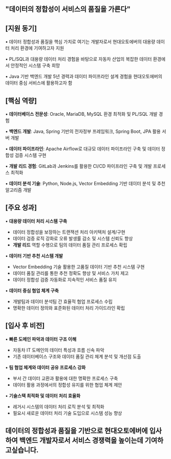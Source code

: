 ## **"데이터의 정합성이 서비스의 품질을 가른다"**


## \[지원 동기\]

• 데이터 정합성과 품질을 핵심 가치로 여기는 개발자로서 현대오토에버의 대용량 데이터 처리 환경에 기여하고자 지원 

• PL/SQL과 대용량 데이터 처리 경험을 바탕으로 자동차 산업의 복잡한 데이터 환경에서 안정적인 시스템 구축 희망 

• Java 기반 백엔드 개발 5년 경력과 데이터 파이프라인 설계 경험을 현대오토에버의 데이터 중심 서비스에 활용하고자 함

## \[핵심 역량\]

• **데이터베이스 전문성**: Oracle, MariaDB, MySQL 환경 최적화 및 PL/SQL 개발 경험 

• **백엔드 개발**: Java, Spring 기반의 전자정부 프레임워크, Spring Boot, JPA 활용 서버 개발 

• **데이터 파이프라인**: Apache Airflow로 대규모 데이터 파이프라인 구축 및 데이터 정합성 검증 시스템 구현 

• **개발 리드 경험**: GitLab과 Jenkins를 활용한 CI/CD 파이프라인 구축 및 개발 프로세스 최적화 

• **데이터 분석 기술**: Python, Node.js, Vector Embedding 기반 데이터 분석 및 추천 알고리즘 개발

## \[주요 성과\]

• **대용량 데이터 처리 시스템 구축**
- 데이터 정합성을 보장하는 트랜잭션 처리 아키텍처 설계/구현
- 데이터 검증 로직 강화로 오류 발생률 감소 및 시스템 신뢰도 향상
- **개발 리드** 역할 수행으로 팀의 데이터 품질 관리 프로세스 확립

• **데이터 기반 추천 시스템 개발**
- Vector Embedding 기술 활용한 고품질 데이터 기반 추천 시스템 구현
- 데이터 품질 관리를 통한 추천 정확도 향상 및 서비스 가치 제고
- 데이터 정합성 검증 자동화로 지속적인 서비스 품질 유지

• **데이터 중심 협업 체계 구축**
- 개발팀과 데이터 분석팀 간 효율적 협업 프로세스 수립
- 명확한 데이터 정의와 표준화된 데이터 처리 가이드라인 확립

## \[입사 후 비전\]

• **빠른 도메인 파악과 데이터 구조 이해**
- 자동차 IT 도메인의 데이터 특성과 흐름 신속 파악
- 기존 데이터베이스 구조와 데이터 품질 관리 체계 분석 및 개선점 도출

• **팀 협업 체계와 데이터 공유 프로세스 강화**
- 부서 간 데이터 교환과 활용에 대한 명확한 프로세스 구축
- 데이터 활용 과정에서의 정합성 유지를 위한 협업 체계 제안

• **기술스택 최적화 및 데이터 처리 효율화**
- 레거시 시스템의 데이터 처리 로직 분석 및 최적화
- 필요시 새로운 데이터 처리 기술 도입으로 시스템 성능 향상

## **데이터의 정합성과 품질을 기반으로 현대오토에버에 입사하여 백엔드 개발자로서 서비스 경쟁력을 높이는데 기여하고싶습니다.**
